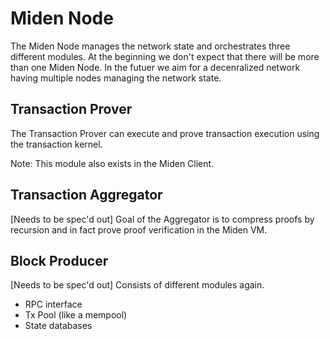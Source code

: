 # Miden Node
The Miden Node manages the network state and orchestrates three different modules. At the beginning we don't expect that there will be more than one Miden Node. In the futuer we aim for a decenralized network having multiple nodes managing the network state.

## Transaction Prover
The Transaction Prover can execute and prove transaction execution using the transaction kernel.

Note: This module also exists in the Miden Client.

## Transaction Aggregator
[Needs to be spec'd out] Goal of the Aggregator is to compress proofs by recursion and in fact prove proof verification in the Miden VM.

## Block Producer
[Needs to be spec'd out] Consists of different modules again.

* RPC interface
* Tx Pool (like a mempool)
* State databases
